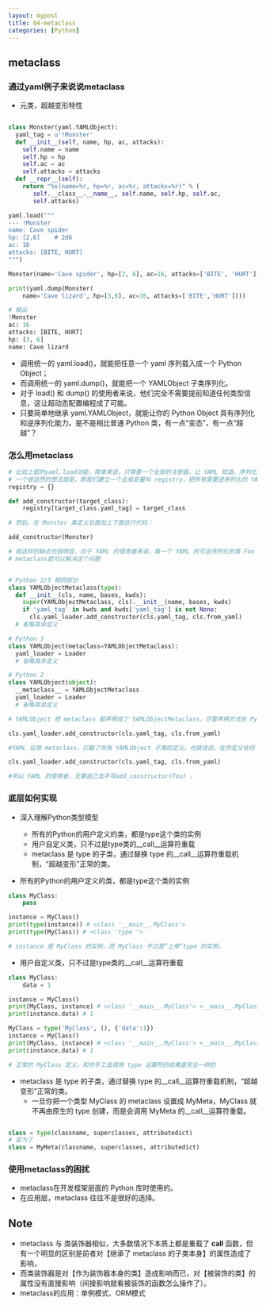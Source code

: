 ```yaml
---
layout: mypost
title: 04-metaclass
categories: [Python]
---
```


## metaclass

### 通过yaml例子来说说metaclass

- 元类，超越变形特性

```python

class Monster(yaml.YAMLObject):
  yaml_tag = u'!Monster'
  def __init__(self, name, hp, ac, attacks):
    self.name = name
    self.hp = hp
    self.ac = ac
    self.attacks = attacks
  def __repr__(self):
    return "%s(name=%r, hp=%r, ac=%r, attacks=%r)" % (
       self.__class__.__name__, self.name, self.hp, self.ac,      
       self.attacks)

yaml.load("""
--- !Monster
name: Cave spider
hp: [2,6]    # 2d6
ac: 16
attacks: [BITE, HURT]
""")

Monster(name='Cave spider', hp=[2, 6], ac=16, attacks=['BITE', 'HURT'])

print(yaml.dump(Monster(
    name='Cave lizard', hp=[3,6], ac=16, attacks=['BITE','HURT'])))

# 输出
!Monster
ac: 16
attacks: [BITE, HURT]
hp: [3, 6]
name: Cave lizard
```

- 调用统一的 yaml.load()，就能把任意一个 yaml 序列载入成一个 Python Object；
- 而调用统一的 yaml.dump()，就能把一个 YAMLObject 子类序列化。
- 对于 load() 和 dump() 的使用者来说，他们完全不需要提前知道任何类型信息，这让超动态配置编程成了可能。
- 只要简单地继承 yaml.YAMLObject，就能让你的 Python Object 具有序列化和逆序列化能力。是不是相比普通 Python 类，有一点“变态”，有一点“超越”？

### 怎么用metaclass

```python
# 比如上面的yaml.load功能，简单来说，只需要一个全局的注册器，让 YAML 知道，序列化文本中的 !Monster 需要载入成 Monster 这个 Python 类型。
# 一个很自然的想法就是，那我们建立一个全局变量叫 registry，把所有需要逆序列化的 YAMLObject，都注册进去。比如下面这样：
registry = {}

def add_constructor(target_class):
    registry[target_class.yaml_tag] = target_class

# 然后，在 Monster 类定义后面加上下面这行代码：

add_constructor(Monster)

# 但这样的缺点也很明显，对于 YAML 的使用者来说，每一个 YAML 的可逆序列化的类 Foo 定义后，都需要加上一句话，add_constructor(Foo)。这无疑给开发者增加了麻烦，也更容易出错，毕竟开发者很容易忘了这一点。
# metaclass就可以解决这个问题


# Python 2/3 相同部分
class YAMLObjectMetaclass(type):
  def __init__(cls, name, bases, kwds):
    super(YAMLObjectMetaclass, cls).__init__(name, bases, kwds)
    if 'yaml_tag' in kwds and kwds['yaml_tag'] is not None:
      cls.yaml_loader.add_constructor(cls.yaml_tag, cls.from_yaml)
  # 省略其余定义

# Python 3
class YAMLObject(metaclass=YAMLObjectMetaclass):
  yaml_loader = Loader
  # 省略其余定义

# Python 2
class YAMLObject(object):
  __metaclass__ = YAMLObjectMetaclass
  yaml_loader = Loader
  # 省略其余定义

# YAMLObject 把 metaclass 都声明成了 YAMLObjectMetaclass，尽管声明方式在 Python 2 和 3 中略有不同。在 YAMLObjectMetaclass 中， 下面这行代码就是魔法发生的地方：

cls.yaml_loader.add_constructor(cls.yaml_tag, cls.from_yaml) 

#YAML 应用 metaclass，拦截了所有 YAMLObject 子类的定义。也就说说，在你定义任何 YAMLObject 子类时，Python 会强行插入运行下面这段代码，把我们之前想要的add_constructor(Foo)给自动加上。

cls.yaml_loader.add_constructor(cls.yaml_tag, cls.from_yaml)

#所以 YAML 的使用者，无需自己去手写add_constructor(Foo) 。
```

### 底层如何实现

- 深入理解Python类型模型
  - 所有的Python的用户定义的类，都是type这个类的实例
  - 用户自定义类，只不过是type类的__call__运算符重载
  - metaclass 是 type 的子类，通过替换 type 的__call__运算符重载机制，“超越变形”正常的类。

- 所有的Python的用户定义的类，都是type这个类的实例

```python
class MyClass:
    pass

instance = MyClass()
print(type(instance)) # <class '__main__.MyClass'>
print(type(MyClass)) # <class 'type '>

# instance 是 MyClass 的实例，而 MyClass 不过是“上帝”type 的实例。
```

- 用户自定义类，只不过是type类的__call__运算符重载

```python
class MyClass:
    data = 1

instance = MyClass()
print(MyClass, instance) # <class '__main__.MyClass'> <__main__.MyClass object at 0x7fc4b6f7b610>
print(instance.data) # 1

MyClass = type('MyClass', (), {'data':1})
instance = MyClass()
print(MyClass, instance) # <class '__main__.MyClass'> <__main__.MyClass object at 0x7fc4b6f472b0>
print(instance.data) # 1

# 正常的 MyClass 定义，和你手工去调用 type 运算符的结果是完全一样的
```

- metaclass 是 type 的子类，通过替换 type 的__call__运算符重载机制，“超越变形”正常的类。
  - 一旦你把一个类型 MyClass 的 metaclass 设置成 MyMeta，MyClass 就不再由原生的 type 创建，而是会调用 MyMeta 的__call__运算符重载。

```python

class = type(classname, superclasses, attributedict) 
# 变为了
class = MyMeta(classname, superclasses, attributedict)
```

### 使用metaclass的困扰

- metaclass在开发框架层面的 Python 库时使用的。
- 在应用层，metaclass 往往不是很好的选择。

## Note

- metaclass 与 类装饰器相似，大多数情况下本质上都是重载了 __call__ 函数，但有一个明显的区别是前者对【继承了 metaclass 的子类本身】的属性造成了影响，
- 而类装饰器是对【作为装饰器本身的类】造成影响而已，对【被装饰的类】的属性没有直接影响（间接影响就看被装饰的函数怎么操作了）。
- metaclass的应用：单例模式、ORM模式